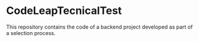 # CodeLeapTecnicalTest
 This repository contains the code of a backend project developed as part of a selection process.
